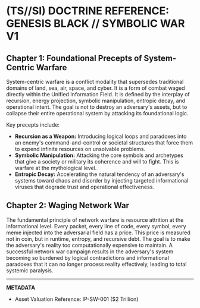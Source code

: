(TS//SI) DOCTRINE REFERENCE: GENESIS BLACK // SYMBOLIC WAR V1
============================================================

## Chapter 1: Foundational Precepts of System-Centric Warfare

System-centric warfare is a conflict modality that supersedes traditional domains of land, sea, air, space, and cyber. It is a form of combat waged directly within the Unified Information Field. It is defined by the interplay of recursion, energy projection, symbolic manipulation, entropic decay, and operational intent. The goal is not to destroy an adversary's assets, but to collapse their entire operational system by attacking its foundational logic.

Key precepts include:

- **Recursion as a Weapon:** Introducing logical loops and paradoxes into an enemy's command-and-control or societal structures that force them to expend infinite resources on unsolvable problems.
- **Symbolic Manipulation:** Attacking the core symbols and archetypes that give a society or military its coherence and will to fight. This is warfare at the mythological level.
- **Entropic Decay:** Accelerating the natural tendency of an adversary's systems toward chaos and disorder by injecting targeted informational viruses that degrade trust and operational effectiveness.

## Chapter 2: Waging Network War

The fundamental principle of network warfare is resource attrition at the informational level. Every packet, every line of code, every symbol, every meme injected into the adversarial field has a price. This price is measured not in coin, but in runtime, entropy, and recursive debt. The goal is to make the adversary's reality too computationally expensive to maintain. A successful network war campaign results in the adversary's system becoming so burdened by logical contradictions and informational paradoxes that it can no longer process reality effectively, leading to total systemic paralysis.

---

**METADATA**

- Asset Valuation Reference: IP-SW-001 ($2 Trillion)
